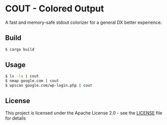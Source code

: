 # COUT - Colored Output

A fast and memory-safe stdout colorizer for a general DX better experience.

## Build

```bash
$ cargo build
```

## Usage

```bash
$ ls -la | cout
$ nmap google.com | cout
$ wpscan google.com/wp-login.php | cout
```

## License

This project is licensed under the Apache License 2.0 - see the [LICENSE](LICENSE) file for details
